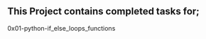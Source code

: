 This Project contains completed tasks for;
-----------------------------------------
0x01-python-if_else_loops_functions
